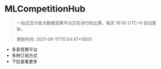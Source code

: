 # MLCompetitionHub

> 一站式显示各大数据竞赛平台正在进行的比赛，每天 16:00 UTC+8 自动更新。
  
> 更新时间: 2021-06-11T15:54:47+0800 

* 多家竞赛平台
* 多种订阅方式
* 下拉查看更多